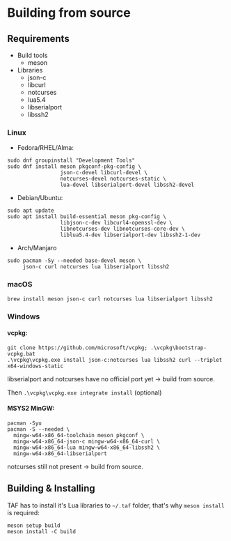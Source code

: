 # Building from source

## Requirements

- Build tools
    - meson
- Libraries
    - json-c
    - libcurl
    - notcurses
    - lua5.4
    - libserialport
    - libssh2

### Linux

- Fedora/RHEL/Alma:

```
sudo dnf groupinstall "Development Tools"
sudo dnf install meson pkgconf-pkg-config \
                 json-c-devel libcurl-devel \
                 notcurses-devel notcurses-static \
                 lua-devel libserialport-devel libssh2-devel
```

- Debian/Ubuntu:

```
sudo apt update
sudo apt install build-essential meson pkg-config \
                 libjson-c-dev libcurl4-openssl-dev \
                 libnotcurses-dev libnotcurses-core-dev \
                 liblua5.4-dev libserialport-dev libssh2-1-dev
```

- Arch/Manjaro

```
sudo pacman -Sy --needed base-devel meson \
     json-c curl notcurses lua libserialport libssh2
```

### macOS

```
brew install meson json-c curl notcurses lua libserialport libssh2
```

### Windows

#### vcpkg:

```
git clone https://github.com/microsoft/vcpkg; .\vcpkg\bootstrap-vcpkg.bat
.\vcpkg\vcpkg.exe install json-c:notcurses lua libssh2 curl --triplet x64-windows-static
```
libserialport and notcurses have no official port yet -> build from source.

Then `.\vcpkg\vcpkg.exe integrate install`  (optional)

#### MSYS2 MinGW:

```
pacman -Syu
pacman -S --needed \
  mingw-w64-x86_64-toolchain meson pkgconf \
  mingw-w64-x86_64-json-c mingw-w64-x86_64-curl \
  mingw-w64-x86_64-lua mingw-w64-x86_64-libssh2 \
  mingw-w64-x86_64-libserialport
```

notcurses still not present -> build from source.

## Building & Installing

TAF has to install it's Lua libraries to `~/.taf` folder, that's why `meson install` is required:

```
meson setup build
meson install -C build
```
